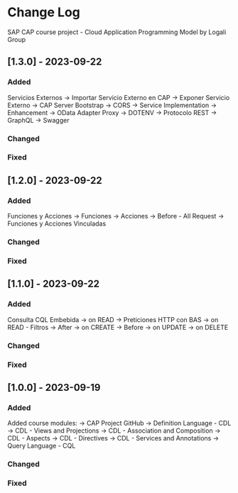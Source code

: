 # Change Log
SAP CAP course project - Cloud Application Programming Model by Logali Group

## [1.3.0] - 2023-09-22

### Added
  Servicios Externos
    -> Importar Servicio Externo en CAP
    -> Exponer Servicio Externo
    -> CAP Server Bootstrap
    -> CORS
    -> Service Implementation
    -> Enhancement
    -> OData Adapter Proxy
    -> DOTENV
    -> Protocolo REST
    -> GraphQL
    -> Swagger

### Changed
### Fixed


## [1.2.0] - 2023-09-22
 
### Added
  Funciones y Acciones
    -> Funciones
    -> Acciones
    -> Before - All Request
    -> Funciones y Acciones Vinculadas

### Changed
### Fixed


## [1.1.0] - 2023-09-22
 
### Added
  Consulta CQL Embebida
    -> on READ
    -> Preticiones HTTP con BAS
    -> on READ - Filtros
    -> After
    -> on CREATE
    -> Before
    -> on UPDATE
    -> on DELETE

### Changed
### Fixed

 
## [1.0.0] - 2023-09-19
 
### Added
  Added course modules:
    -> CAP Project GitHub
    -> Definition Language - CDL
    -> CDL - Views and Projections
    -> CDL - Association and Composition
    -> CDL - Aspects
    -> CDL - Directives
    -> CDL - Services and Annotations
    -> Query Language - CQL

### Changed
### Fixed
